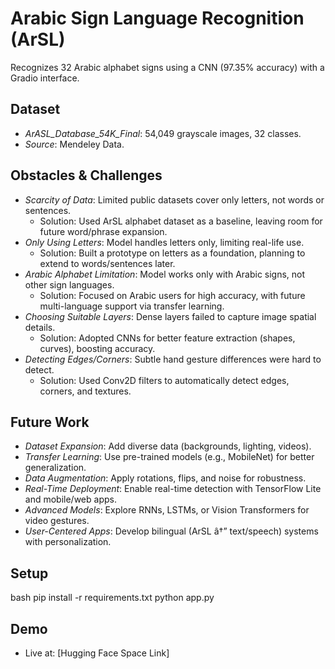 # Arabic Sign Language Recognition (ArSL)

Recognizes 32 Arabic alphabet signs using a CNN (97.35% accuracy) with a Gradio interface.

## Dataset

- *ArASL_Database_54K_Final*: 54,049 grayscale images, 32 classes.
- *Source*: Mendeley Data.

## Obstacles & Challenges

- *Scarcity of Data*: Limited public datasets cover only letters, not words or sentences.
  - Solution: Used ArSL alphabet dataset as a baseline, leaving room for future word/phrase expansion.
- *Only Using Letters*: Model handles letters only, limiting real-life use.
  - Solution: Built a prototype on letters as a foundation, planning to extend to words/sentences later.
- *Arabic Alphabet Limitation*: Model works only with Arabic signs, not other sign languages.
  - Solution: Focused on Arabic users for high accuracy, with future multi-language support via transfer learning.
- *Choosing Suitable Layers*: Dense layers failed to capture image spatial details.
  - Solution: Adopted CNNs for better feature extraction (shapes, curves), boosting accuracy.
- *Detecting Edges/Corners*: Subtle hand gesture differences were hard to detect.
  - Solution: Used Conv2D filters to automatically detect edges, corners, and textures.

## Future Work

- *Dataset Expansion*: Add diverse data (backgrounds, lighting, videos).
- *Transfer Learning*: Use pre-trained models (e.g., MobileNet) for better generalization.
- *Data Augmentation*: Apply rotations, flips, and noise for robustness.
- *Real-Time Deployment*: Enable real-time detection with TensorFlow Lite and mobile/web apps.
- *Advanced Models*: Explore RNNs, LSTMs, or Vision Transformers for video gestures.
- *User-Centered Apps*: Develop bilingual (ArSL â†” text/speech) systems with personalization.

## Setup

bash
pip install -r requirements.txt
python app.py


## Demo

- Live at: \[Hugging Face Space Link\]
